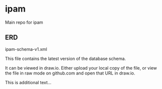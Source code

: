 # ipam
Main repo for ipam

## ERD

ipam-schema-v1.xml 

  This file contains the latest version of the database schema.

  It can be viewed in draw.io. Either upload your local copy of the file,
  or view the file in raw mode on github.com and open that URL in draw.io.

This is additional text...


